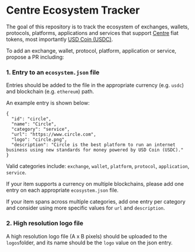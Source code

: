 # Centre Ecosystem Tracker

The goal of this repository is to track the ecosystem of exchanges, wallets, protocols, platforms, applications and services that support [Centre](https://www.centre.io/) fiat tokens, most importantly [USD Coin (USDC)](https://www.centre.io/usdc).

To add an exchange, wallet, protocol, platform, application or service, propose a PR including:

### 1. Entry to an `ecosystem.json` file

Entries should be added to the file in the appropriate currency (e.g. `usdc`) and blockchain (e.g. `ethereum`) path.

An example entry is shown below:

```
{
  "id": "circle",
  "name": "Circle",
  "category": "service",
  "url": "https://www.circle.com",
  "logo": "circle.png",
  "description": "Circle is the best platform to run an internet business using new standards for money powered by USD Coin (USDC)."
}
```

Valid categories include: `exchange`, `wallet`, `platform`, `protocol`, `application`, `service`.

If your item supports a currency on multiple blockchains, please add one entry on each appropriate `ecosystem.json` file.

If your item spans across multiple categories, add one entry per category and consider using more specific values for `url` and `description`.

### 2. High resolution logo file

A high resolution logo file (A x B pixels) should be uploaded to the `logos`folder, and its name should be the `logo` value on the json entry.


